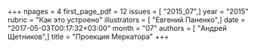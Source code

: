 +++
npages = 4
first_page_pdf = 12
issues = [ "2015_07",]
year = "2015"
rubric = "Как это устроено"
illustrators = [ "Евгений Паненко",]
date = "2017-05-03T00:17:32+03:00"
month = "07"
authors = [ "Андрей Щетников",]
title = "Проекция Меркатора"
+++

